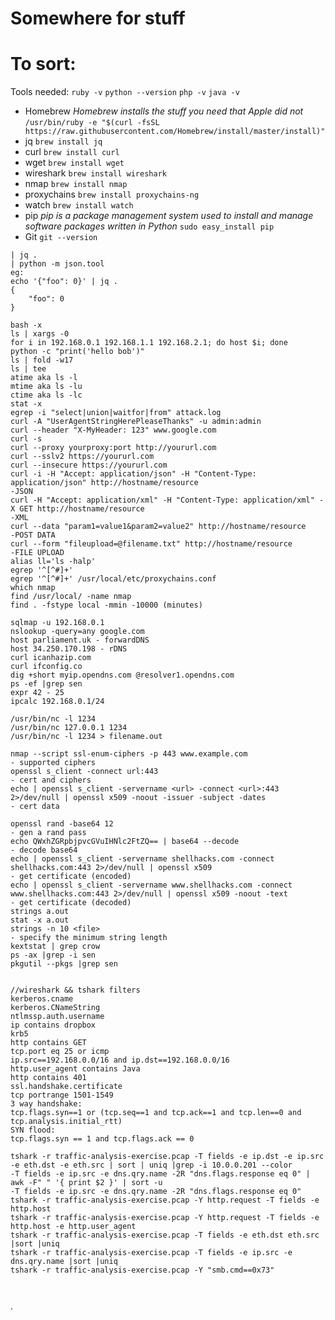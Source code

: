 # Somewhere for stuff
# To sort:
Tools needed:
`ruby -v`
`python --version`
`php -v`
`java -v`

- Homebrew 
*Homebrew installs the stuff you need that Apple did not* 
`/usr/bin/ruby -e "$(curl -fsSL https://raw.githubusercontent.com/Homebrew/install/master/install)"`
- jq 
`brew install jq` 
- curl 
`brew install curl` 
- wget 
`brew install wget` 
- wireshark 
`brew install wireshark` 
- nmap 
`brew install nmap` 
- proxychains 
`brew install proxychains-ng` 
- watch 
`brew install watch` 
- pip 
*pip is a package management system used to install and manage software packages written in Python* 
`sudo easy_install pip` 
- Git 
`git --version` 

```
| jq .
| python -m json.tool
eg:
echo '{"foo": 0}' | jq .
{
    "foo": 0
}
```
```
bash -x
ls | xargs -0
for i in 192.168.0.1 192.168.1.1 192.168.2.1; do host $i; done
python -c "print('hello bob')"
ls | fold -w17
ls | tee
atime aka ls -l
mtime aka ls -lu
ctime aka ls -lc
stat -x
egrep -i "select|union|waitfor|from" attack.log
curl -A "UserAgentStringHerePleaseThanks" -u admin:admin
curl --header "X-MyHeader: 123" www.google.com
curl -s 
curl --proxy yourproxy:port http://yoururl.com
curl --sslv2 https://yoururl.com
curl --insecure https://yoururl.com
curl -i -H "Accept: application/json" -H "Content-Type: application/json" http://hostname/resource
-JSON
curl -H "Accept: application/xml" -H "Content-Type: application/xml" -X GET http://hostname/resource
-XML
curl --data "param1=value1&param2=value2" http://hostname/resource
-POST DATA
curl --form "fileupload=@filename.txt" http://hostname/resource
-FILE UPLOAD
alias ll='ls -halp'
egrep '^[^#]+'
egrep '^[^#]+' /usr/local/etc/proxychains.conf
which nmap
find /usr/local/ -name nmap
find . -fstype local -mmin -10000 (minutes)

sqlmap -u 192.168.0.1
nslookup -query=any google.com
host parliament.uk - forwardDNS
host 34.250.170.198 - rDNS
curl icanhazip.com
curl ifconfig.co
dig +short myip.opendns.com @resolver1.opendns.com
ps -ef |grep sen
expr 42 - 25
ipcalc 192.168.0.1/24

/usr/bin/nc -l 1234
/usr/bin/nc 127.0.0.1 1234
/usr/bin/nc -l 1234 > filename.out

nmap --script ssl-enum-ciphers -p 443 www.example.com
- supported ciphers
openssl s_client -connect url:443
- cert and ciphers
echo | openssl s_client -servername <url> -connect <url>:443 2>/dev/null | openssl x509 -noout -issuer -subject -dates
- cert data

openssl rand -base64 12
- gen a rand pass
echo QWxhZGRpbjpvcGVuIHNlc2FtZQ== | base64 --decode
- decode base64
echo | openssl s_client -servername shellhacks.com -connect shellhacks.com:443 2>/dev/null | openssl x509
- get certificate (encoded)
echo | openssl s_client -servername www.shellhacks.com -connect www.shellhacks.com:443 2>/dev/null | openssl x509 -noout -text
- get certificate (decoded)
strings a.out
stat -x a.out 
strings -n 10 <file>
- specify the minimum string length
kextstat | grep crow
ps -ax |grep -i sen
pkgutil --pkgs |grep sen


//wireshark && tshark filters
kerberos.cname
kerberos.CNameString
ntlmssp.auth.username
ip contains dropbox
krb5
http contains GET
tcp.port eq 25 or icmp
ip.src==192.168.0.0/16 and ip.dst==192.168.0.0/16
http.user_agent contains Java
http contains 401
ssl.handshake.certificate
tcp portrange 1501-1549
3 way handshake:
tcp.flags.syn==1 or (tcp.seq==1 and tcp.ack==1 and tcp.len==0 and tcp.analysis.initial_rtt)
SYN flood:
tcp.flags.syn == 1 and tcp.flags.ack == 0

tshark -r traffic-analysis-exercise.pcap -T fields -e ip.dst -e ip.src -e eth.dst -e eth.src | sort | uniq |grep -i 10.0.0.201 --color
-T fields -e ip.src -e dns.qry.name -2R "dns.flags.response eq 0" | awk -F" " '{ print $2 }' | sort -u
-T fields -e ip.src -e dns.qry.name -2R "dns.flags.response eq 0"
tshark -r traffic-analysis-exercise.pcap -Y http.request -T fields -e http.host
tshark -r traffic-analysis-exercise.pcap -Y http.request -T fields -e http.host -e http.user_agent
tshark -r traffic-analysis-exercise.pcap -T fields -e eth.dst eth.src |sort |uniq
tshark -r traffic-analysis-exercise.pcap -T fields -e ip.src -e dns.qry.name |sort |uniq
tshark -r traffic-analysis-exercise.pcap -Y "smb.cmd==0x73"



```


.

